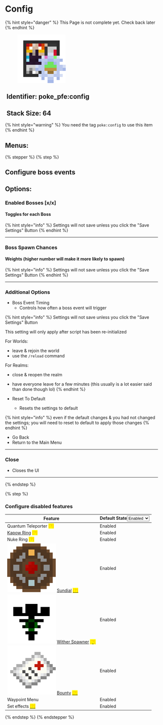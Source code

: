 # Config

{% hint style="danger" %}
This Page is not complete yet. Check back later
{% endhint %}

<figure><img src="https://github.com/ItsMePok/PFE/blob/wikiAssets/wikiMain/boss_event_config.png?raw=true" alt=""><figcaption></figcaption></figure>

## <img src="https://minecraft.wiki/images/Name_Tag_JE2_BE2.png?cbdc1" alt="" data-size="line"> Identifier: **poke\_pfe:config** <a href="#identifier" id="identifier"></a>

## <img src="https://minecraft.wiki/images/Light_Gray_Bundle_JE1_BE1.png?b552e" alt="" data-size="line"> Stack Size: 64

{% hint style="warning" %}
You need the tag `poke:config` to use this item
{% endhint %}

## Menus:

{% stepper %}
{% step %}
## Configure boss events

## Options:

### Enabled Bosses \[x/x]

#### Toggles for each Boss

{% hint style="info" %}
Settings will not save unless you click the "Save Settings" Button
{% endhint %}

***

### Boss Spawn Chances

#### Weights (higher number will make it more likely to spawn)

{% hint style="info" %}
Settings will not save unless you click the "Save Settings" Button
{% endhint %}

***

### Additional Options

* Boss Event Timing
  * Controls how often a boss event will trigger

{% hint style="info" %}
Settings will not save unless you click the "Save Settings" Button



This setting will only apply after script has been re-initialized



For Worlds:

* leave & rejoin the world
* use the `/reload` command



For Realms:

* close & reopen the realm&#x20;
* have everyone leave for a few minutes (this usually is a lot easier said than done though lol)
{% endhint %}

* Reset To Default
  * Resets the settings to default

{% hint style="info" %}
even if the default changes & you had not changed the settings; you will need to reset to default to apply those changes
{% endhint %}

* Go Back
* Return to the Main Menu

***

### Close

* Closes the UI

***
{% endstep %}

{% step %}
### Configure disabled features

<table><thead><tr><th>Feature</th><th>Default State<select><option value="gwaK5qxnWKzC" label="Enabled" color="blue"></option><option value="kAvPOxtpwdzV" label="Disabled" color="blue"></option></select></th></tr></thead><tbody><tr><td>Quantum Teleporter <mark style="color:orange;">[?]</mark></td><td><span data-option="gwaK5qxnWKzC">Enabled</span></td></tr><tr><td><a href="../tools/rings/kapow-ring.md">Kapow Ring</a> <mark style="color:orange;">[?]</mark></td><td><span data-option="gwaK5qxnWKzC">Enabled</span></td></tr><tr><td>Nuke Ring <mark style="color:orange;">[?]</mark></td><td><span data-option="gwaK5qxnWKzC">Enabled</span></td></tr><tr><td><picture><source srcset="https://github.com/ItsMePok/PFE/blob/wikiAssets/wikiMain/sundial_5.png?raw=true" media="(prefers-color-scheme: dark)"><img src="https://github.com/ItsMePok/PFE/blob/wikiAssets/wikiMain/sundial_1.png?raw=true" alt="Sundial." data-size="line"></picture> <a href="../tools/misc/sundial.md">Sundial</a> <a data-footnote-ref href="#user-content-fn-1"><mark style="color:orange;">[?]</mark></a></td><td><span data-option="gwaK5qxnWKzC">Enabled</span></td></tr><tr><td><img src="https://github.com/ItsMePok/PFE/blob/wikiAssets/wikiMain/wither_spawner.png?raw=true" alt="Wither Spawner." data-size="line"> <a href="../mobs/bosses/wither-spawner.md">Wither Spawner</a> <a data-footnote-ref href="#user-content-fn-2"><mark style="color:orange;">[?]</mark></a></td><td><span data-option="gwaK5qxnWKzC">Enabled</span></td></tr><tr><td><img src="https://github.com/ItsMePok/PFE/blob/wikiAssets/wikiMain/bounty.png?raw=true" alt="Bounty." data-size="line"> <a href="../items/misc/boss-event-bounty.md">Bounty</a> <a data-footnote-ref href="#user-content-fn-3"><mark style="color:orange;">[?]</mark></a></td><td><span data-option="gwaK5qxnWKzC">Enabled</span></td></tr><tr><td>Waypoint Menu</td><td><span data-option="gwaK5qxnWKzC">Enabled</span></td></tr><tr><td>Set effects <a data-footnote-ref href="#user-content-fn-4"><mark style="color:orange;">[?]</mark></a></td><td><span data-option="gwaK5qxnWKzC">Enabled</span></td></tr></tbody></table>
{% endstep %}
{% endstepper %}



[^1]: Disabling this will prevent the sundial from changing the time



    **The Sundial can still be obtained but will not functional**

[^2]: Disabling this will prevent the player from using this to spawn a [Wither](https://minecraft.wiki/w/Wither)



    **The Wither Spawner will still be obtainable but will not be functional**

[^3]: Disabling this will prevent players from manually starting a boss event using a Bounty



    Boss events can still occur if enabled within the other settings this just disables the bounty from being used&#x20;



    The Bounty will still be obtainable but will not function

[^4]: Disabled this will prevent equipment from triggering its set effects



    This only applies to things from PFE & other Add-Ons that use the system from PFE
